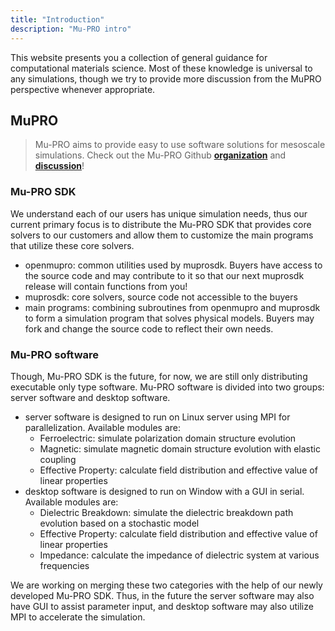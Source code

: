 ```yaml
---
title: "Introduction"
description: "Mu-PRO intro"
---
```


This website presents you a collection of general guidance for computational materials science. Most of these knowledge is universal to any simulations, though we try to provide more discussion from the MuPRO perspective whenever appropriate.

## MuPRO

> Mu-PRO aims to provide easy to use software solutions for mesoscale simulations. Check out the Mu-PRO Github [**organization**](https://github.com/orgs/muprosoftware/) and [**discussion**](https://github.com/orgs/muprosoftware/discussions)!

### Mu-PRO SDK

We understand each of our users has unique simulation needs, thus our current primary focus is to distribute the Mu-PRO SDK that provides core solvers to our customers and allow them to customize the main programs that utilize these core solvers.

- openmupro: common utilities used by muprosdk. Buyers have access to the source code and may contribute to it so that our next muprosdk release will contain functions from you!
- muprosdk: core solvers, source code not accessible to the buyers
- main programs: combining subroutines from openmupro and muprosdk to form a simulation program that solves physical models. Buyers may fork and change the source code to reflect their own needs.

### Mu-PRO software

Though, Mu-PRO SDK is the future, for now, we are still only distributing executable only type software. Mu-PRO software is divided into two groups: server software and desktop software.

- server software is designed to run on Linux server using MPI for parallelization. Available modules are:
  - Ferroelectric: simulate polarization domain structure evolution
  - Magnetic: simulate magnetic domain structure evolution with elastic coupling
  - Effective Property: calculate field distribution and effective value of linear properties
- desktop software is designed to run on Window with a GUI in serial. Available modules are:
  - Dielectric Breakdown: simulate the dielectric breakdown path evolution based on a stochastic model
  - Effective Property: calculate field distribution and effective value of linear properties
  - Impedance: calculate the impedance of dielectric system at various frequencies

We are working on merging these two categories with the help of our newly developed Mu-PRO SDK. Thus, in the future the server software may also have GUI to assist parameter input, and desktop software may also utilize MPI to accelerate the simulation.
